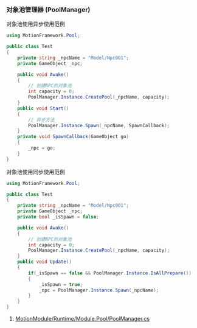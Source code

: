 ### 对象池管理器 (PoolManager)

对象池使用异步使用范例
```C#
using MotionFramework.Pool;

public class Test
{
	private string _npcName = "Model/Npc001";
	private GameObject _npc;

	public void Awake()
	{
		// 创建NPC的对象池
		int capacity = 0;
		PoolManager.Instance.CreatePool(_npcName, capacity);
	}
	public void Start()
	{
		// 异步方法
		PoolManager.Instance.Spawn(_npcName, SpawnCallback);
	}
	private void SpawnCallback(GameObject go)
	{
		_npc = go;
	}
}
```

对象池使用同步使用范例
```C#
using MotionFramework.Pool;

public class Test
{
	private string _npcName = "Model/Npc001";
	private GameObject _npc;
	private bool _isSpawn = false;

	public void Awake()
	{
		// 创建NPC的对象池
		int capacity = 0;
		PoolManager.Instance.CreatePool(_npcName, capacity);
	}
	public void Update()
	{
		if(_isSpawn == false && PoolManager.Instance.IsAllPrepare())
		{
			_isSpawn = true;
			_npc = PoolManager.Instance.Spawn(_npcName);
		}
	}
}
```

1. [MotionModule/Runtime/Module.Pool/PoolManager.cs](https://github.com/gmhevinci/MotionFramework/blob/master/Assets/MotionFramework/MotionModule/Runtime/Module.Pool/PoolManager.cs)